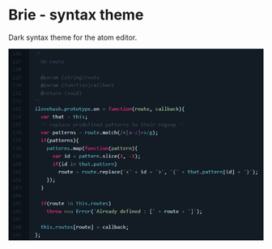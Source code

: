 # Brie - syntax theme

Dark syntax theme for the atom editor.


![preview](https://github.com/hjalmar/brie-syntax/blob/master/syntax-preview.png)
